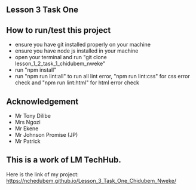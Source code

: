 ## Lesson 3 Task One
## How to run/test this project
* ensure you have git installed properly on your machine
* ensure you have node js installed in your machine
* open your terminal and run "git clone lesson_1_2_task_1_chidubem_nweke"
* run "npm install"
* run "npm run lint:all" to run all lint error, "npm run lint:css" for css error check and "npm run lint:html" for html error check
## Acknowledgement
* Mr Tony Dilibe
* Mrs Ngozi
* Mr Ekene
* Mr Johnson Promise (JP)
* Mr Patrick
## This is a work of LM TechHub.

Here is the link of my project:
https://nchedubem.github.io/Lesson_3_Task_One_Chidubem_Nweke/